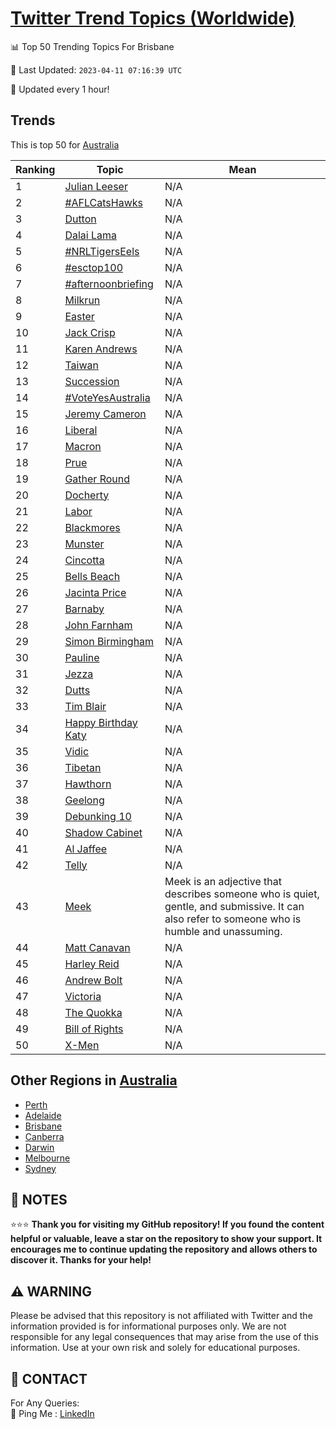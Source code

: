 [Twitter Trend Topics (Worldwide)](https://github.com/ErcinDedeoglu/Twitter-Trend-Topics)
==========


📊 Top 50 Trending Topics For Brisbane

📆 Last Updated: `2023-04-11 07:16:39 UTC`

🔧 Updated every 1 hour!


## Trends

This is top 50 for [Australia](</Australia>)

| Ranking | Topic | Mean |
| ------- | ------------ | ------------ |
| 1 | [Julian Leeser](http://twitter.com/search?q=Julian+Leeser) | N/A |
| 2 | [#AFLCatsHawks](http://twitter.com/search?q=%23AFLCatsHawks) | N/A |
| 3 | [Dutton](http://twitter.com/search?q=Dutton) | N/A |
| 4 | [Dalai Lama](http://twitter.com/search?q=Dalai+Lama) | N/A |
| 5 | [#NRLTigersEels](http://twitter.com/search?q=%23NRLTigersEels) | N/A |
| 6 | [#esctop100](http://twitter.com/search?q=%23esctop100) | N/A |
| 7 | [#afternoonbriefing](http://twitter.com/search?q=%23afternoonbriefing) | N/A |
| 8 | [Milkrun](http://twitter.com/search?q=Milkrun) | N/A |
| 9 | [Easter](http://twitter.com/search?q=Easter) | N/A |
| 10 | [Jack Crisp](http://twitter.com/search?q=Jack+Crisp) | N/A |
| 11 | [Karen Andrews](http://twitter.com/search?q=Karen+Andrews) | N/A |
| 12 | [Taiwan](http://twitter.com/search?q=Taiwan) | N/A |
| 13 | [Succession](http://twitter.com/search?q=Succession) | N/A |
| 14 | [#VoteYesAustralia](http://twitter.com/search?q=%23VoteYesAustralia) | N/A |
| 15 | [Jeremy Cameron](http://twitter.com/search?q=Jeremy+Cameron) | N/A |
| 16 | [Liberal](http://twitter.com/search?q=Liberal) | N/A |
| 17 | [Macron](http://twitter.com/search?q=Macron) | N/A |
| 18 | [Prue](http://twitter.com/search?q=Prue) | N/A |
| 19 | [Gather Round](http://twitter.com/search?q=Gather+Round) | N/A |
| 20 | [Docherty](http://twitter.com/search?q=Docherty) | N/A |
| 21 | [Labor](http://twitter.com/search?q=Labor) | N/A |
| 22 | [Blackmores](http://twitter.com/search?q=Blackmores) | N/A |
| 23 | [Munster](http://twitter.com/search?q=Munster) | N/A |
| 24 | [Cincotta](http://twitter.com/search?q=Cincotta) | N/A |
| 25 | [Bells Beach](http://twitter.com/search?q=Bells+Beach) | N/A |
| 26 | [Jacinta Price](http://twitter.com/search?q=Jacinta+Price) | N/A |
| 27 | [Barnaby](http://twitter.com/search?q=Barnaby) | N/A |
| 28 | [John Farnham](http://twitter.com/search?q=John+Farnham) | N/A |
| 29 | [Simon Birmingham](http://twitter.com/search?q=Simon+Birmingham) | N/A |
| 30 | [Pauline](http://twitter.com/search?q=Pauline) | N/A |
| 31 | [Jezza](http://twitter.com/search?q=Jezza) | N/A |
| 32 | [Dutts](http://twitter.com/search?q=Dutts) | N/A |
| 33 | [Tim Blair](http://twitter.com/search?q=Tim+Blair) | N/A |
| 34 | [Happy Birthday Katy](http://twitter.com/search?q=Happy+Birthday+Katy) | N/A |
| 35 | [Vidic](http://twitter.com/search?q=Vidic) | N/A |
| 36 | [Tibetan](http://twitter.com/search?q=Tibetan) | N/A |
| 37 | [Hawthorn](http://twitter.com/search?q=Hawthorn) | N/A |
| 38 | [Geelong](http://twitter.com/search?q=Geelong) | N/A |
| 39 | [Debunking 10](http://twitter.com/search?q=Debunking+10) | N/A |
| 40 | [Shadow Cabinet](http://twitter.com/search?q=Shadow+Cabinet) | N/A |
| 41 | [Al Jaffee](http://twitter.com/search?q=Al+Jaffee) | N/A |
| 42 | [Telly](http://twitter.com/search?q=Telly) | N/A |
| 43 | [Meek](http://twitter.com/search?q=Meek) | Meek is an adjective that describes someone who is quiet, gentle, and submissive. It can also refer to someone who is humble and unassuming. |
| 44 | [Matt Canavan](http://twitter.com/search?q=Matt+Canavan) | N/A |
| 45 | [Harley Reid](http://twitter.com/search?q=Harley+Reid) | N/A |
| 46 | [Andrew Bolt](http://twitter.com/search?q=Andrew+Bolt) | N/A |
| 47 | [Victoria](http://twitter.com/search?q=Victoria) | N/A |
| 48 | [The Quokka](http://twitter.com/search?q=The+Quokka) | N/A |
| 49 | [Bill of Rights](http://twitter.com/search?q=Bill+of+Rights) | N/A |
| 50 | [X-Men](http://twitter.com/search?q=X-Men) | N/A |



## Other Regions in [Australia](</Australia>)

* [Perth](</Australia/Perth.md>)
* [Adelaide](</Australia/Adelaide.md>)
* [Brisbane](</Australia/Brisbane.md>)
* [Canberra](</Australia/Canberra.md>)
* [Darwin](</Australia/Darwin.md>)
* [Melbourne](</Australia/Melbourne.md>)
* [Sydney](</Australia/Sydney.md>)



## 📝 NOTES

⭐⭐⭐ **Thank you for visiting my GitHub repository! If you found the content helpful or valuable, leave a star on the repository to show your support. It encourages me to continue updating the repository and allows others to discover it. Thanks for your help!**


## ⚠️ WARNING

Please be advised that this repository is not affiliated with Twitter and the information provided is for informational purposes only. We are not responsible for any legal consequences that may arise from the use of this information. Use at your own risk and solely for educational purposes.


## 📨 CONTACT

 For Any Queries:  
            🏓 Ping Me : [LinkedIn](https://www.linkedin.com/in/ercindedeoglu/)

